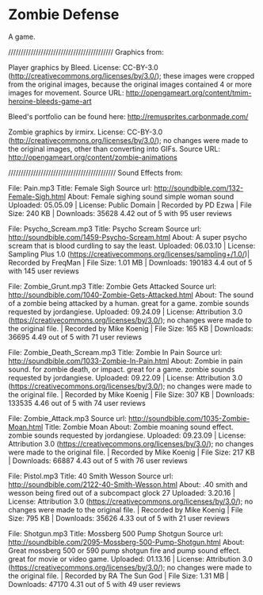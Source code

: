 # Zombie Defense

A game.

//////////////////////////////////////////
Graphics from:

Player graphics by Bleed. License: CC-BY-3.0 (http://creativecommons.org/licenses/by/3.0/); these images were cropped from the original images, because the original images contained 4 or more images for movement.
Source URL: http://opengameart.org/content/tmim-heroine-bleeds-game-art

Bleed's portfolio can be found here: http://remusprites.carbonmade.com/

Zombie graphics by irmirx. License: CC-BY-3.0 (http://creativecommons.org/licenses/by/3.0/); no changes were made to the original images, other than converting into GIFs.
Source URL: http://opengameart.org/content/zombie-animations

///////////////////////////////////////////
Sound Effects from:

File: Pain.mp3
Title: Female Sigh
Source url: http://soundbible.com/132-Female-Sigh.html
About: Female sighing sound simple woman sound
Uploaded: 05.05.09 | License: Public Domain | Recorded by PD Ezwa | File Size: 240 KB | Downloads: 35628
4.42 out of 5 with 95 user reviews

File: Psycho_Scream.mp3
Title: Psycho Scream
Source url: http://soundbible.com/1459-Psycho-Scream.html
About: A super psycho scream that is blood curdling to say the least.
Uploaded: 06.03.10 | License: Sampling Plus 1.0 (https://creativecommons.org/licenses/sampling+/1.0/)| Recorded by FreqMan | File Size: 1.01 MB | Downloads: 190183
4.4 out of 5 with 145 user reviews

File: Zombie_Grunt.mp3
Title: Zombie Gets Attacked
Source url: http://soundbible.com/1040-Zombie-Gets-Attacked.html
About: The sound of a zombie being attacked by a human. great for a game. zombie sounds requested by jordangiese.
Uploaded: 09.24.09 | License: Attribution 3.0 (https://creativecommons.org/licenses/by/3.0/); no changes were made to the original file. | Recorded by Mike Koenig | File Size: 165 KB | Downloads: 36695
4.49 out of 5 with 71 user reviews

File: Zombie_Death_Scream.mp3
Title: Zombie In Pain
Source url: http://soundbible.com/1033-Zombie-In-Pain.html
About: Zombie in pain sound. for zombie death, or impact. great for a game. zombie sounds requested by jordangiese.
Uploaded: 09.22.09 | License: Attribution 3.0 (https://creativecommons.org/licenses/by/3.0/); no changes were made to the original file. | Recorded by Mike Koenig | File Size: 307 KB | Downloads: 133535
4.46 out of 5 with 74 user reviews

File: Zombie_Attack.mp3
Source url: http://soundbible.com/1035-Zombie-Moan.html
Title: Zombie Moan
About: Zombie moaning sound effect. zombie sounds requested by jordangiese.
Uploaded: 09.23.09 | License: Attribution 3.0 (https://creativecommons.org/licenses/by/3.0/); no changes were made to the original file. | Recorded by Mike Koenig | File Size: 217 KB | Downloads: 66887
4.43 out of 5 with 76 user reviews

File: Pistol.mp3
Title: 40 Smith Wesson
Source url: http://soundbible.com/2122-40-Smith-Wesson.html
About: .40 smith and wesson being fired out of a subcompact glock 27
Uploaded: 3.20.16 | License: Attribution 3.0 (https://creativecommons.org/licenses/by/3.0/); no changes were made to the original file. | Recorded by Mike Koenig | File Size: 795 KB | Downloads: 35626
4.33 out of 5 with 21 user reviews

File: Shotgun.mp3
Title: Mossberg 500 Pump Shotgun
Source url: http://soundbible.com/2095-Mossberg-500-Pump-Shotgun.html
About: Great mossberg 500 or 590 pump shotgun fire and pump sound effect. great for movie or video game.
Uploaded: 01.13.16 | License: Attribution 3.0 (https://creativecommons.org/licenses/by/3.0/); no changes were made to the original file. | Recorded by RA The Sun God | File Size: 1.31 MB | Downloads: 47170
4.31 out of 5 with 49 user reviews
